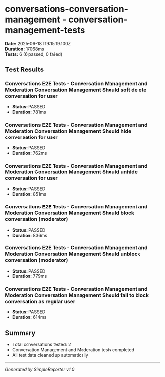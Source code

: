 # conversations-conversation-management - conversation-management-tests

**Date:** 2025-06-18T19:15:19.100Z  
**Duration:** 17068ms  
**Tests:** 6 (6 passed, 0 failed)

## Test Results


### Conversations E2E Tests - Conversation Management and Moderation Conversation Management Should soft delete conversation for user
- **Status:** PASSED
- **Duration:** 781ms



### Conversations E2E Tests - Conversation Management and Moderation Conversation Management Should hide conversation for user
- **Status:** PASSED
- **Duration:** 762ms



### Conversations E2E Tests - Conversation Management and Moderation Conversation Management Should unhide conversation for user
- **Status:** PASSED
- **Duration:** 851ms



### Conversations E2E Tests - Conversation Management and Moderation Conversation Management Should block conversation (moderator)
- **Status:** PASSED
- **Duration:** 836ms



### Conversations E2E Tests - Conversation Management and Moderation Conversation Management Should unblock conversation (moderator)
- **Status:** PASSED
- **Duration:** 779ms



### Conversations E2E Tests - Conversation Management and Moderation Conversation Management Should fail to block conversation as regular user
- **Status:** PASSED
- **Duration:** 614ms



## Summary

- Total conversations tested: 2
- Conversation Management and Moderation tests completed
- All test data cleaned up automatically

---
*Generated by SimpleReporter v1.0*

